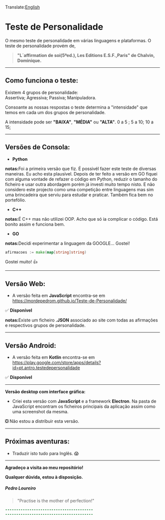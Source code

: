 
Translate:[English](https://github.com/MordepedroM/Teste-de-Personalidade/blob/master/READMEeng.md)

# Teste de Personalidade
O mesmo teste de personalidade em várias linguagens e plataformas. 
O teste de personalidade provém de,<br> 
><b>"L´affirmation de soi(5ªed.), Les Editions E.S.F.,Paris" de Chalvin, Dominique.<br></b>

<hr>

## <b>Como funciona o teste:</b>

Existem 4 grupos de personalidade:<br>
Assertiva; Agressiva; Passiva; Manipuladora.

Consoante as nossas respostas o teste determina a "intensidade" que temos
em cada um dos grupos de personalidade.

A intensidade pode ser <b>"BAIXA"</b>, <b>"MÉDIA"</b> ou <b>"ALTA"</b>.
                           0 a 5 ;         5 a 10;           10 a 15;

<hr>

## <b>Versões de Consola:</b>

- <b>Python</b> 

<b>notas:</b>Foi a primeira versão que fiz. É possivél fazer este teste de diversas maneiras. Eu acho esta plausível.
Depois de ter feito a versão em GO fiquei com alguma vontade de refazer o código em Python, reduzir o tamanho do ficheiro
e usar outra abordagem porém já investi muito tempo nisto. E não considero este projecto como uma competição entre linguagens
mas sim uma brincadeira que serviu para estudar e praticar. Também fica bem no portefólio.

- <b>C++</b>

<b>notas:</b>É C++ mas não utilizei OOP. Acho que só ia complicar o código. Está bonito assim e funciona bem. 

- <b>GO</b>

<b>notas:</b>Decidi experimentar a linguagem da GOOGLE... Gostei! 
```GO
afirmacoes := make(map[string]string)
```
Gostei muito!  :+1:

<hr>

## <b>Versão Web:</b>

- A versão feita em <b>JavaScript</b> encontra-se em https://mordepedrom.github.io/Teste-de-Personalidade/

 :white_check_mark: **Disponível** 

<b>notas:</b>Existe um ficheiro <b>.JSON</b> associado ao site com todas as afirmações e respectivos grupos de personalidade. 

<hr>

## <b>Versão Android:</b>

- A versão feita em <b>Kotlin</b> encontra-se em https://play.google.com/store/apps/details?id=pt.antro.testedepersonalidade

:white_check_mark: **Disponível**

<hr>

<b>Versão desktop com interface gráfica:</b>

- Criei esta versão com <b>JavaScript</b> e a framework <b>Electron</b>. Na pasta de JavaScript encontram os ficheiros principais da aplicação assim como uma screenshot da mesma.

 :negative_squared_cross_mark: Não estou a distribuir esta versão. 

<hr>

## <b>Próximas aventuras:</b>

- Traduzir isto tudo para Inglês. :scream:

<hr>

<b>Agradeço a visita ao meu repositório!</b>

<b>Qualquer dúvida, estou à disposição.</b>

##### <b>Pedro Loureiro</b>

>"Practise is the mother of perfection!"

```diff
----------------------------------------
---------------------------------------- 
```
